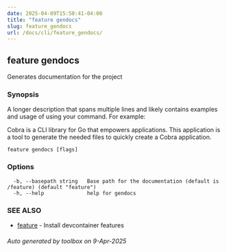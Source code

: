 ```yaml
---
date: 2025-04-09T15:50:41-04:00
title: "feature gendocs"
slug: feature_gendocs
url: /docs/cli/feature_gendocs/
---
```

## feature gendocs

Generates documentation for the project

### Synopsis

A longer description that spans multiple lines and likely contains examples
and usage of using your command. For example:

Cobra is a CLI library for Go that empowers applications.
This application is a tool to generate the needed files
to quickly create a Cobra application.

```
feature gendocs [flags]
```

### Options

```
  -b, --basepath string   Base path for the documentation (default is /feature) (default "feature")
  -h, --help              help for gendocs
```

### SEE ALSO

* [feature](feature/docs/cli/feature/)	 - Install devcontainer features

###### Auto generated by toolbox on 9-Apr-2025
